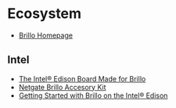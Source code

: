 Ecosystem
==

- [Brillo Homepage](https://developers.google.com/brillo/)

## Intel

- [The Intel® Edison Board Made for Brillo](https://software.intel.com/en-us/iot/brillo)
- [Netgate Brillo Accesory Kit](http://store.netgate.com/BrilloKit.aspx)
- [Getting Started with Brillo on the Intel® Edison](https://software.intel.com/en-us/articles/getting-started-with-brillo-on-the-intel-edison-board/)
